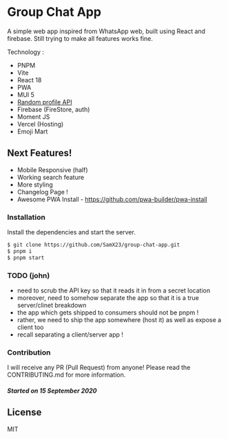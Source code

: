 # Group Chat App

A simple web app inspired from WhatsApp web, built using React and firebase. Still trying to make all features works fine.

Technology :

- PNPM
- Vite
- React 18
- PWA
- MUI 5
- [Random profile API](https://avatars.dicebear.com/)
- Firebase (FireStore, auth)
- Moment JS
- Vercel (Hosting)
- Emoji Mart

## Next Features!

- Mobile Responsive (half)
- Working search feature
- More styling
- Changelog Page !
- Awesome PWA Install - https://github.com/pwa-builder/pwa-install
<!-- https://material-ui.com/guides/composition/#link -->

### Installation

Install the dependencies and start the server.

```sh
$ git clone https://github.com/SamX23/group-chat-app.git
$ pnpm i
$ pnpm start
```

### TODO (john)
- need to scrub the API key so that it reads it in from a secret location
- moreover, need to somehow separate the app so that it is a true server/clinet breakdown
- the app which gets shipped to consumers should not be pnpm ! 
- rather, we need to ship the app somewhere (host it) as well as expose a client too
- recall separating a client/server app !  

### Contribution

I will receive any PR (Pull Request) from anyone! Please read the CONTRIBUTING.md for more information.

##### Started on 15 September 2020

## License

MIT
